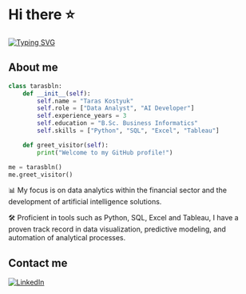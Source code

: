 # Hi there :star:

[![Typing SVG](https://readme-typing-svg.demolab.com?font=Montserrat&size=25&duration=4000&pause=400&color=FAF9F6&vCenter=true&width=435&lines=I'm+Taras+%F0%9F%91%8B;Certified+Data+Analyst+%F0%9F%93%88;Entry-Level++AI+Developer+%F0%9F%A4%96;3%2B+years+of+experience+%F0%9F%9A%80)](https://git.io/typing-svg)

## About me

```python
class tarasbln:
    def __init__(self):
        self.name = "Taras Kostyuk"
        self.role = ["Data Analyst", "AI Developer"]
        self.experience_years = 3
        self.education = "B.Sc. Business Informatics"
        self.skills = ["Python", "SQL", "Excel", "Tableau"]

    def greet_visitor(self):
        print("Welcome to my GitHub profile!")

me = tarasbln()
me.greet_visitor()
```

:bar_chart: My focus is on data analytics within the financial sector and the development of artificial intelligence solutions. 

:hammer_and_wrench: Proficient in tools such as Python, SQL, Excel and Tableau, I have a proven track record in data visualization, predictive modeling, and automation of analytical processes.

## Contact me

[![LinkedIn](https://img.shields.io/badge/LinkedIn-%23FAF9F6?style=for-the-badge&logo=linkedin&logoColor=1B1B1B)](https://linkedin.com/in/taras-kostyuk)

<!-- Well well well, who’s here looking at the code? Don’t forget to star the repository. :heart: -->

